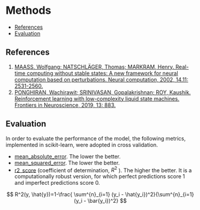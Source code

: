 # Methods

- [References](#references)
- [Evaluation](#evaluation)

## References

1. [MAASS, Wolfgang; NATSCHLÄGER, Thomas; MARKRAM, Henry. Real-time computing without stable states: A new framework for neural computation based on perturbations. Neural computation, 2002, 14.11: 2531-2560.](https://igi-web.tugraz.at/people/maass/psfiles/130.pdf)
2. [PONGHIRAN, Wachirawit; SRINIVASAN, Gopalakrishnan; ROY, Kaushik. Reinforcement learning with low-complexity liquid state machines. Frontiers in Neuroscience, 2019, 13: 883.](https://www.frontiersin.org/articles/10.3389/fnins.2019.00883/full)

## Evaluation

In order to evaluate the performance of the model, the following metrics, implemented in scikit-learn, were adopted in cross validation.

- [mean_absolute_error](https://scikit-learn.org/stable/modules/generated/sklearn.metrics.mean_absolute_error.html#sklearn.metrics.mean_absolute_error). The lower the better.
- [mean_squared_error](https://scikit-learn.org/stable/modules/generated/sklearn.metrics.mean_squared_error.html). The lower the better.
- [r2_score](https://scikit-learn.org/stable/modules/generated/sklearn.metrics.r2_score.html) (coefficient of determination, $R^2$ ). The higher the better. It is a computationally robust version, for which perfect predictions score 1 and imperfect predictions score 0.

$$
R^2(y, \hat{y})=1-\frac{ \sum^{n}_{i=1} (y_i - \hat{y_i})^2}{\sum^{n}_{i=1} (y_i - \bar{y_i})^2}
$$